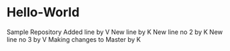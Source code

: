 # Hello-World
Sample Repository
Added line by V
New line by K
New line no 2 by K
New line no 3 by V
Making changes to Master by K
